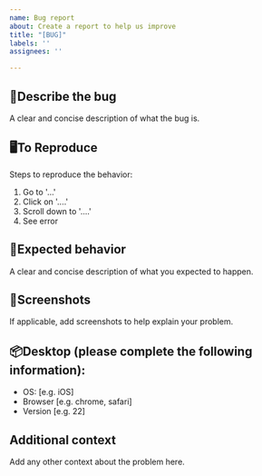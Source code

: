 ```yaml
---
name: Bug report
about: Create a report to help us improve
title: "[BUG]"
labels: ''
assignees: ''

---
```


## 🐛**Describe the bug**
A clear and concise description of what the bug is.

## 🖥️**To Reproduce**
Steps to reproduce the behavior:
1. Go to '...'
2. Click on '....'
3. Scroll down to '....'
4. See error

## 🤔**Expected behavior**
A clear and concise description of what you expected to happen.

## 📸**Screenshots**
If applicable, add screenshots to help explain your problem.

## 📦**Desktop (please complete the following information):**
 - OS: [e.g. iOS]
 - Browser [e.g. chrome, safari]
 - Version [e.g. 22]

## **Additional context**
Add any other context about the problem here.
